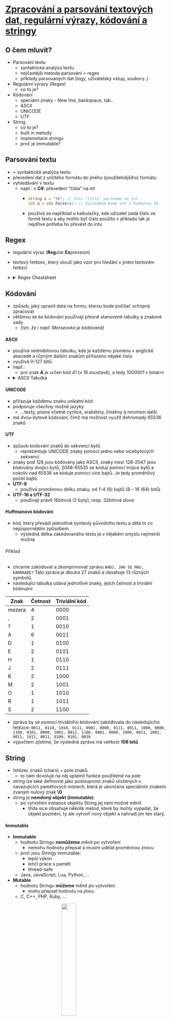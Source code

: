 # [Zpracování a parsování textových dat, regulární výrazy, kódování a stringy](https://youtu.be/n74uts2mz6s?si=QRnqaFWBCSdHzCLX)

## O čem mluvit?

- Parsování textu
  - syntaktická analýza textu
  - nejčastější metoda parsování = regex
  - příklady parsovaných dat (logy, uživatelský vstup, soubory..)
- Regulární výrazy (Regex)
  - co to je?
- Kódování
  - speciální znaky - New line, backspace, tab..  
  - ASCII
  - UNICODE
  - UTF
- String
  - co to je?
  - built in metody
  - implemetace stringu
  - proč je immutable?

## Parsování textu
- = syntaktická analýza textu
- převedení dat z určitého formátu do jiného (použitelnějšího) formátu
- vyhledávání v textu
	- např.: v **C#**: převedení "čísla" na int
		- ```csharp
		  string s = "56"; // Toto "číslo" parsneme na int 
		  int a = int.Parse(s); // Výsledkem bude int s hodnotou 56
		  ```
		- používá se například u kalkulačky, kde uživatel zadá číslo ve formě textu a aby mohlo být číslo použito v příkladu tak je nejdříve potřeba ho převést do intu
	
## Regex
- regulární výraz (**Reg**ular **Ex**pression)
- textový řetězec, který slouží jako vzor pro hledání v jiném textovém řetězci
- <details>
  <summary><a>Regex Cheatsheet</a></summary>
  
	<img src="https://media.cheatography.com/storage/thumb/davechild_regular-expressions.750.jpg?last=1584011681">
</details>

## Kódování
- způsob, jaký upravit data na formu, kterou bude počítač schopný zpracovat
- většinou se ke kódování používají přesně stanovené tabulky a znakové sady
	- *(tzn. že i např. Morseovka je kódovaná)*

#### ASCII
 - používá sedmibitovou tabulku, kde je každému písmenu v anglické abecedě a různým dalším znakům přiřazeno nějaké číslo 
- využívá 0-127 bitů.
- např.: 
	- pro znak **A** je určen kód *41* (v 16 soustavě), a tedy *1000001* v binární
 - <details>
	   <summary><a>ASCII Tabulka</a></summary>
	   <img src="https://www.sciencebuddies.org/cdn/references/ascii-table.png">
</details>

#### UNICODE
- přiřazuje každému znaku unikátní kód
- podporuje všechny možné jazyky 
	- ...texty, písma včetně cyrilice, arabštiny, čínštiny a mnohem další. 
- má dvou-bytové kódování, čímž má možnost využít dohromady 65536 znaků

#### UTF
- způsob kódování znaků do sekvencí bytů
	- reprezentuje UNICODE znaky pomocí jedno nebo vícebytových sekvencí
- znaky pod 128 jsou kódovány jako ASCII, znaky mezi 128-2047 jsou kódovány dvojicí bytů, 2048-65535 se kódují pomocí trojice bytů a cokoliv nad 65536 se kóduje pomocí více bajtů. Je tedy proměnlivý počet bajtů.
- **UTF-8** 
	- používá proměnnou délku znaku, od 1–4 (6) bajtů (8 – 16 (64) bitů)
- **UTF-16 a UTF-32** 
	- používají právě 16bitová (2 byty), resp. 32bitová slova

#### Huffmanovo kódování
- kód, který převádí jednotlivé symboly původního textu a dělá to co nejúspornějším způsobem  
	- výsledná délka zakódovaného textu je v nějakém smyslu nejmenší možná
###### Příklad
- chceme zakódovat a zkomprimovat zprávu ```AHOJ, JAK SE MAS, KAMARADE?```  Tato zpráva je dlouhá 27 znaků a obsahuje 13 různých symbolů.
- následující tabulka udává jednotlivé znaky, jejich četnost a triviální kódování:

| Znak   | Četnost | Triviální kód |
|--------|---------|---------------|
| mezera | 4       | 0000          |
| ,      | 2       | 0001          |
| ?      | 1       | 0010          |
| A      | 6       | 0011          |
| D      | 1       | 0100          |
| E      | 2       | 0101          |
| H      | 1       | 0110          |
| J      | 2       | 0111          |
| K      | 2       | 1000          |
| M      | 2       | 1001          |
| O      | 1       | 1010          |
| R      | 1       | 1011          |
| S      | 2       | 1100          |
- zpráva by se pomocí triviálního kódování zakódovala do následujícího řetězce:
```0011, 0110, 1010, 0111, 0001, 0000, 0111, 0011, 1000, 0000, 1100, 0101, 0000, 1001, 0011, 1100, 0001, 0000, 1000, 0011, 1001, 0011, 1011, 0011, 0100, 0101, 0010```
- výpočtem zjistíme, že výsledná zpráva má velikost **108 bitů**

## String
- řetězec znaků (chars) = pole znaků
	- to nám dovoluje na něj uplatnit funkce použitelné na pole
- string lze také definovat jako posloupnost znaků uložených v navazujících paměťových místech, která je ukončena speciálním znakem zvaným nulový znak **\0**
- string je **neměnný objekt (immutable)**  
	- po vytvoření instance objektu String jej není možné měnit
		- třída sice obsahuje několik metod, které by mohly vypadat, že objekt pozmění, ty ale vytvoří nový objekt a nahradí jím ten starý.

#### Immutable
- **Immutable** 
	- hodnotu Stringu **nemůžeme** měnit po vytvoření
		- nemohu hodnotu přepsat a musím udělat proměnnou znovu
	- proč jsou Stringy immutable:
		- lepší výkon
		- lehčí práce s pamětí
		- thread-safe
	- Java, JavaScript, Lua, Python, ...
- **Mutable**
	- hodnotu Stringu **můžeme** měnit po vytvoření
		- mohu přepsat hodnotu na jinou
	- C, C++, PHP, Ruby, ...

<img src="../images/25_string.png" style="display: block; margin-left: auto; margin-right: auto; width: 30%;">

#### Typy
- **Konstatní:**
	- ```javascript
	  //Javascript
	  const PI = 3.141592653589793;
	  PI = 3.14;      // Error
	  PI = PI + 10;   // Error 
- **Staticky alokovaný pamětǒvý prostor pro řetězec:**
	- ```sql
	  --SQL
	  CREATE TABLE test ( desc NVARCHAR(30) )  --Staticky alokovaná velikost textu na 30 znaků
- **Dynamicky alokovaný paměťový prostor pro řetězec:**
	- ```php
	  //PHP
	  $retezec = "Já jsem nějaký řetězec a můžu obsahovat všemožné znaky z ASCII tabulky jako %, =, ' a jiné, ale třeba i z tabulky UNICODE (např. ▒, ☼, ♪). Můžu mít libovolnou velikost a jsem reprezentován dynamicky, podle velikosti paměti.";

#### Built-in Metody (C# / PHP)
- **.Length** / **strlen()**
	- ```csharp
	  // C#
	  string text = "Hello, World!";
	  Console.WriteLine(text.Length); // Prints "13"
	- ```php
	  // PHP
	  $text = "Hello, World!";
	  $length = strlen($text); // Prints "13"
- **.Replace()** / **str_replace()**
	- ```csharp
	  // C#
	  string text = "Hello, World!";
	  string new_text = text.Replace("World", "Universe"); // "Hello, Universe!"
	- ```php
	  // PHP
	  $text = "Hello, World!";
	  $newText = str_replace("World", "Universe", $text); // "Hello, Universe!"
- **Substring()** / **substr()**
	- ```csharp
	  // C#
	  string str = "Hello World";
	  string substr = str.Substring(6); // "World"
	- ```php
	  // PHP
	  $text = "Hello, World!";
	  $substring = substr($text, 7); // World!
	  echo $substring;  // World!
- **ToUpper()**, **ToLower()** / **strtoupper()**, **strtolower()**
	- ```csharp
	  // C#
	  string str = "Hello";
	  string upperCase = str.ToUpper(); // "HELLO"
	  string lowerCase = str.ToLower(); // "hello"
	- ```php
	  // PHP
	  $text = "Hello, World!";
	  $uppercase = strtoupper($text); // HELLO, WORLD!
	  $lowercase = strtolower($text); // hello, world!
- nebudu psát příklady na všechny, nejsme retardi přeci + tech metod je stovky
- **Contains()**
- **Concat()**
	- spojí dva stringy v jeden
- **Equals()**
- **Split()**
- **Trim()**
	- odstraní všechny whitespace na začátku a konci textu